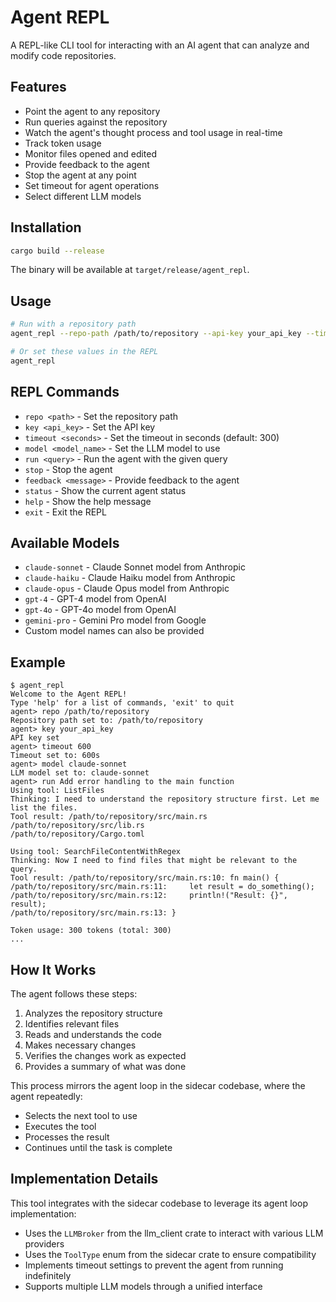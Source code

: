 # Agent REPL

A REPL-like CLI tool for interacting with an AI agent that can analyze and modify code repositories.

## Features

- Point the agent to any repository
- Run queries against the repository
- Watch the agent's thought process and tool usage in real-time
- Track token usage
- Monitor files opened and edited
- Provide feedback to the agent
- Stop the agent at any point
- Set timeout for agent operations
- Select different LLM models

## Installation

```bash
cargo build --release
```

The binary will be available at `target/release/agent_repl`.

## Usage

```bash
# Run with a repository path
agent_repl --repo-path /path/to/repository --api-key your_api_key --timeout 300 --model claude-sonnet

# Or set these values in the REPL
agent_repl
```

## REPL Commands

- `repo <path>` - Set the repository path
- `key <api_key>` - Set the API key
- `timeout <seconds>` - Set the timeout in seconds (default: 300)
- `model <model_name>` - Set the LLM model to use
- `run <query>` - Run the agent with the given query
- `stop` - Stop the agent
- `feedback <message>` - Provide feedback to the agent
- `status` - Show the current agent status
- `help` - Show the help message
- `exit` - Exit the REPL

## Available Models

- `claude-sonnet` - Claude Sonnet model from Anthropic
- `claude-haiku` - Claude Haiku model from Anthropic
- `claude-opus` - Claude Opus model from Anthropic
- `gpt-4` - GPT-4 model from OpenAI
- `gpt-4o` - GPT-4o model from OpenAI
- `gemini-pro` - Gemini Pro model from Google
- Custom model names can also be provided

## Example

```
$ agent_repl
Welcome to the Agent REPL!
Type 'help' for a list of commands, 'exit' to quit
agent> repo /path/to/repository
Repository path set to: /path/to/repository
agent> key your_api_key
API key set
agent> timeout 600
Timeout set to: 600s
agent> model claude-sonnet
LLM model set to: claude-sonnet
agent> run Add error handling to the main function
Using tool: ListFiles
Thinking: I need to understand the repository structure first. Let me list the files.
Tool result: /path/to/repository/src/main.rs
/path/to/repository/src/lib.rs
/path/to/repository/Cargo.toml

Using tool: SearchFileContentWithRegex
Thinking: Now I need to find files that might be relevant to the query.
Tool result: /path/to/repository/src/main.rs:10: fn main() {
/path/to/repository/src/main.rs:11:     let result = do_something();
/path/to/repository/src/main.rs:12:     println!("Result: {}", result);
/path/to/repository/src/main.rs:13: }

Token usage: 300 tokens (total: 300)
...
```

## How It Works

The agent follows these steps:

1. Analyzes the repository structure
2. Identifies relevant files
3. Reads and understands the code
4. Makes necessary changes
5. Verifies the changes work as expected
6. Provides a summary of what was done

This process mirrors the agent loop in the sidecar codebase, where the agent repeatedly:
- Selects the next tool to use
- Executes the tool
- Processes the result
- Continues until the task is complete

## Implementation Details

This tool integrates with the sidecar codebase to leverage its agent loop implementation:

- Uses the `LLMBroker` from the llm_client crate to interact with various LLM providers
- Uses the `ToolType` enum from the sidecar crate to ensure compatibility
- Implements timeout settings to prevent the agent from running indefinitely
- Supports multiple LLM models through a unified interface